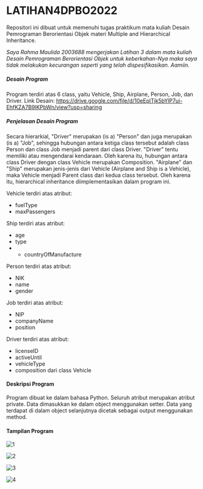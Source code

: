 # LATIHAN4DPBO2022
Repositori ini dibuat untuk memenuhi tugas praktikum mata kuliah Desain Pemrograman Berorientasi Objek materi Multiple and Hierarchical Inheritance.

*Saya Rahma Maulida 2003688 mengerjakan Latihan 3 dalam mata kuliah Desain Pemrograman Berorientasi Objek untuk keberkahan-Nya maka saya tidak melakukan kecurangan seperti yang telah dispesifikasikan. Aamiin.*


##### Desain Program
Program terdiri atas 6 class, yaitu Vehicle, Ship, Airplane, Person, Job, dan Driver.
Link Desain: https://drive.google.com/file/d/10eEplTjk5bYlP7ui-EhfKZA7B9lKPbWn/view?usp=sharing

##### Penjelasan Desain Program
Secara hierarkial, "Driver" merupakan (is a) "Person" dan juga merupakan (is a) "Job", sehingga hubungan antara ketiga class tersebut adalah class Person dan class Job menjadi parent dari class Driver. "Driver" tentu memiliki atau mengendarai kendaraan. Oleh karena itu, hubungan antara class Driver dengan class Vehicle merupakan Composition. "Airplane" dan "Ship" merupakan jenis-jenis dari Vehicle (Airplane and Ship is a Vehicle), maka Vehicle menjadi Parent class dari kedua class tersebut. Oleh karena itu, hierarchical inheritance diimplementasikan dalam program ini.

Vehicle terdiri atas atribut:
- fuelType
- maxPassengers

Ship terdiri atas atribut:
- age
- type
- - countryOfManufacture

Person terdiri atas atribut:
- NIK
- name
- gender

Job terdiri atas atribut:
- NIP
- companyName
- position

Driver terdiri atas atribut:
- licenseID
- activeUntil
- vehicleType
- composition dari class Vehicle

#### Deskripsi Program
Program dibuat ke dalam bahasa Python.
Seluruh atribut merupakan atribut private. Data dimasukkan ke dalam object menggunakan setter. Data yang terdapat di dalam object selanjutnya dicetak sebagai output menggunakan method.

#### Tampilan Program

![1](https://user-images.githubusercontent.com/91965618/156534368-c602306f-4b45-49c7-a87a-aece936b51d4.png)

![2](https://user-images.githubusercontent.com/91965618/156534383-2da6fa0d-5f70-41bf-b4eb-c0cd6f430667.png)

![3](https://user-images.githubusercontent.com/91965618/156534387-73c17222-65dc-48ff-ad1d-72b30ce9e6eb.png)

![4](https://user-images.githubusercontent.com/91965618/156534396-d0d20b3a-b189-4f9b-8fed-63508a95686b.png)

